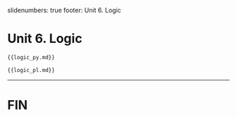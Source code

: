 slidenumbers: true
footer: Unit 6. Logic

# Unit 6. Logic

~~~ python
{{logic_py.md}}
~~~

~~~ perl
{{logic_pl.md}}
~~~

---

# FIN
